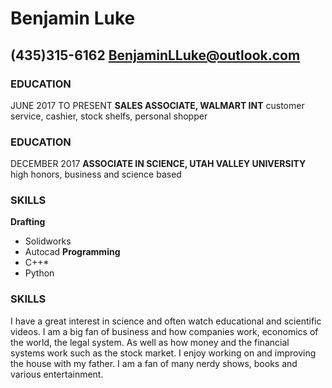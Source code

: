 # Benjamin Luke
**(435)315-6162**
**BenjaminLLuke@outlook.com**
---

### EDUCATION
JUNE 2017 TO PRESENT
**SALES ASSOCIATE, WALMART INT**
customer service, cashier, stock shelfs, personal shopper

### EDUCATION
DECEMBER 2017
**ASSOCIATE IN SCIENCE, UTAH VALLEY UNIVERSITY**
high honors, business and science based

### SKILLS
**Drafting**
* Solidworks
* Autocad
**Programming**
* C++*
* Python

### SKILLS
I have a great interest in science and often watch educational and scientific videos. I am a big fan of business and how companies work, economics of the world, the legal system. As well as how money and the financial systems work such as the stock market. I enjoy working on and improving the house with my father. I am a fan of many nerdy shows, books and various entertainment.
